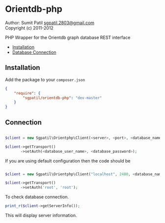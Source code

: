 Orientdb-php
========
Author: Sumit Patil <sgpatil.2803@gmail.com>  
Copyright (c) 2011-2012

PHP Wrapper for the Orientdb graph database REST interface

 - [Installation](#installation)
 - [Database Connection](#connection)

## Installation

Add the package to your `composer.json` 

```json
{
    "require": {
        "sgpatil/orientdb-php": "dev-master"
    }
}
```
## Connection

```php

$client = new Sgpatil\Orientphp\Client(<server>, <port>, <database_name>);

$client->getTransport()
       ->setAuth(<database_user_name>, <database_password>);
```

If you are using default configuration then the code should be

```php

$client = new Sgpatil\Orientphp\Client("localhost", 2480, <database_name>);

$client->getTransport()
       ->setAuth('root', 'root');
```

To check database connection.

```php
print_r($client->getServerInfo());
```
This will display server information.
